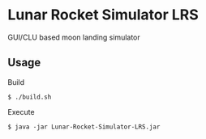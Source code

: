 # Lunar Rocket Simulator LRS
GUI/CLU based moon landing simulator

## Usage
Build
```
$ ./build.sh
```
Execute
```
$ java -jar Lunar-Rocket-Simulator-LRS.jar
```

